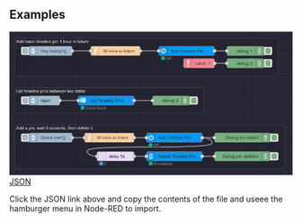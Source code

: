 Examples
---

![example.png](example.png)
[JSON](example.json)

Click the JSON link above and copy the contents of the file and useee the hamburger menu in Node-RED to import.